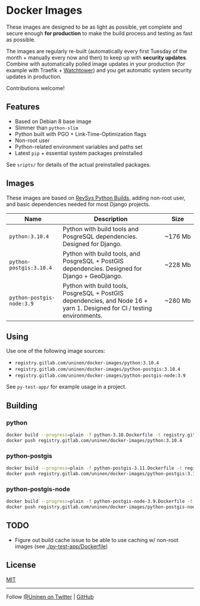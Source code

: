 # Docker Images

These images are designed to be as light as possible, yet complete and secure enough **for production** to make the build process and testing as fast as possible.

The images are regularly re-built (automatically every first Tuesday of the month + manually every now and then) to keep up with **security updates**. Combine with automatically polled image updates in your production (for example with Traefik + [Watchtower](https://containrrr.dev/watchtower/)) and you get automatic system security updates in production.

Contributions welcome!

## Features

- Based on Debian 8 base image
- Slimmer than `python-slim`
- Python built with PGO + Link-Time-Optimization flags
- Non-root user
- Python-related environment variables and paths set
- Latest `pip` + essential system packages preinstalled

See `sripts/` for details of the actual preinstalled packages.

## Images

These images are based on [RevSys Python Builds](https://github.com/revsys/optimized-python-docker), adding non-root user, and basic dependencies needed for most Django projects.

| Name                      | Description                                                                                                              | Size         |
| ------------------------- | ------------------------------------------------------------------------------------------------------------------------ | ------------ |
| `python:3.10.4`           | Python with build tools and PosgreSQL dependencies. Designed for Django.                                                 | ~176&nbsp;Mb |
| `python-postgis:3.10.4`   | Python with build tools, and PosgreSQL + PostGIS dependencies. Designed for Django + GeoDjango.                          | ~228&nbsp;Mb |
| `python-postgis-node:3.9` | Python with build tools, PosgreSQL + PostGIS dependencies, and Node 16 + yarn 1. Designed for CI / testing environments. | ~280&nbsp;Mb |

## Using

Use one of the following image sources:

- `registry.gitlab.com/uninen/docker-images/python:3.10.4`
- `registry.gitlab.com/uninen/docker-images/python-postgis:3.10.4`
- `registry.gitlab.com/uninen/docker-images/python-postgis-node:3.9`

See `py-test-app/` for example usage in a project.

## Building

### python

```sh
docker build --progress=plain -f python-3.10.Dockerfile -t registry.gitlab.com/uninen/docker-images/python:3.10.4 .
docker push registry.gitlab.com/uninen/docker-images/python:3.10.4
```

### python-postgis

```sh
docker build --progress=plain -f python-postgis-3.11.Dockerfile -t registry.gitlab.com/uninen/docker-images/python-postgis:3.11.1 .
docker push registry.gitlab.com/uninen/docker-images/python-postgis:3.11.1
```

### python-postgis-node

```sh
docker build --progress=plain -f python-postgis-node-3.9.Dockerfile -t registry.gitlab.com/uninen/docker-images/python-postgis-node:3.9 .
docker push registry.gitlab.com/uninen/docker-images/python-postgis-node:3.9
```

## TODO

- Figure out build cache issue to be able to use caching w/ non-root images (see [./py-test-app/Dockerfile](./py-test-app/Dockerfile))

## License

[MIT](./LICENCE)

---

Follow [@Uninen on Twitter](https://twitter.com/uninen) | [GitHub](https://github.com/Uninen)
